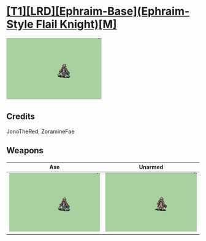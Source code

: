 # [\[T1\]\[LRD\]\[Ephraim-Base\]\(Ephraim-Style Flail Knight\)\[M\]](./%5BT1%5D%5BLRD%5D%5BEphraim-Base%5D(Ephraim-Style%20Flail%20Knight)%5BM%5D)

<img src="./4.%20Axe/Axe_000.png" alt="[T1][LRD][Ephraim-Base](Ephraim-Style Flail Knight)[M] standing" />

## Credits

JonoTheRed, ZoramineFae

## Weapons


|Axe |Unarmed |
|  :---: | :---: |
| <img alt="Axe animation" src="./4.%20Axe/Axe.gif" /> | <img alt="Unarmed animation" src="./8.%20Unarmed/Unarmed.gif" /> |
